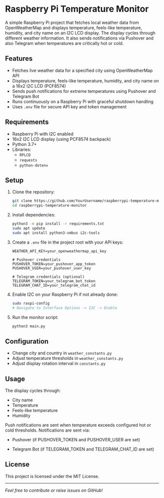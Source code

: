 # Raspberry Pi Temperature Monitor

A simple Raspberry Pi project that fetches local weather data from OpenWeatherMap and displays temperature, feels-like
temperature, humidity, and city name on an I2C LCD display. The display cycles through different weather information. It
also sends notifications via Pushover and also Telegram when temperatures are critically hot or cold.

## Features

- Fetches live weather data for a specified city using OpenWeatherMap API
- Displays temperature, feels-like temperature, humidity, and city name on a 16x2 I2C LCD (PCF8574)
- Sends push notifications for extreme temperatures using Pushover and Telegram Bot
- Runs continuously on a Raspberry Pi with graceful shutdown handling
- Uses `.env` file for secure API key and token management

## Requirements

- Raspberry Pi with I2C enabled
- 16x2 I2C LCD display (using PCF8574 backpack)
- Python 3.7+
- Libraries:
  - `RPLCD`
  - `requests`
  - `python-dotenv`

## Setup

1. Clone the repository:

    ```bash
    git clone https://github.com/YourUsername/raspberrypi-temperature-monitor.git
    cd raspberrypi-temperature-monitor
    ```

2. Install dependencies:

    ```bash
    python3 -m pip install -r requirements.txt
    sudo apt update
    sudo apt install python3-smbus i2c-tools
    ```

3. Create a `.env` file in the project root with your API keys:

    ```env
    WEATHER_API_KEY=your_openweathermap_api_key

    # Pushover credentials
    PUSHOVER_TOKEN=your_pushover_app_token
    PUSHOVER_USER=your_pushover_user_key

    # Telegram credentials (optional)
    TELEGRAM_TOKEN=your_telegram_bot_token
    TELEGRAM_CHAT_ID=your_telegram_chat_id
    ```

4. Enable I2C on your Raspberry Pi if not already done:

    ```bash
    sudo raspi-config
    # Navigate to Interface Options -> I2C -> Enable
    ```

5. Run the monitor script:

    ```bash
    python3 main.py
    ```

## Configuration

- Change city and country in `weather_constants.py`
- Adjust temperature thresholds in `weather_constants.py`
- Adjust display rotation interval in `constants.py`

## Usage

The display cycles through:
- City name
- Temperature
- Feels-like temperature
- Humidity

Push notifications are sent when temperature exceeds configured hot or cold thresholds.
Notifications are sent via:

- Pushover (if PUSHOVER_TOKEN and PUSHOVER_USER are set)

- Telegram Bot (if TELEGRAM_TOKEN and TELEGRAM_CHAT_ID are set)

## License

This project is licensed under the MIT License.

---

*Feel free to contribute or raise issues on GitHub!*


